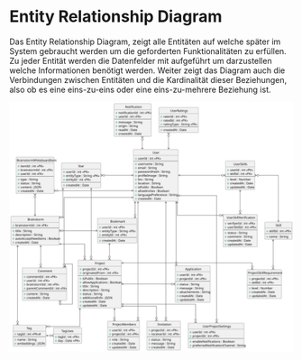 # Entity Relationship Diagram

Das Entity Relationship Diagram, zeigt alle Entitäten auf welche später im System gebraucht werden um die geforderten Funktionalitäten zu erfüllen. Zu jeder Entität werden die Datenfelder mit aufgeführt um darzustellen welche Informationen benötigt werden. Weiter zeigt das Diagram auch die Verbindungen zwischen Entitäten und die Kardinalität dieser Beziehungen, also ob es eine eins-zu-eins oder eine eins-zu-mehrere Beziehung ist.

![er-diagram](ErDiagram/ERDiagramm.svg)
